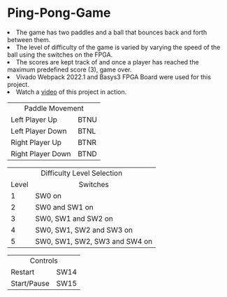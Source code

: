 # Ping-Pong-Game
<p>
<li> The game has two paddles and a ball that bounces back and forth between them. </li>
<li> The level of difficulty of the game is varied by varying the speed of the ball using the switches on the FPGA. </li>
<li> The scores are kept track of and once a player has reached the maximum predefined score (3), game over. </li>
<li> Vivado Webpack 2022.1 and Basys3 FPGA Board were used for this project. </li>
<li> Watch a <a href="https://drive.google.com/file/d/1oTLfYGoSyVsMGFF4oRz1o5AdNrbWSLrX/view?usp=sharing">video</a> of this project in action. </li>
</p>

<p>
<table>
    <tr>
        <td colspan = "2" align = "center">Paddle Movement</td>
    </tr>
    <tr>
        <td>Left Player Up</td>
        <td>BTNU</td>
    </tr>    
    <tr>
        <td>Left Player Down</td>
        <td>BTNL</td>
    </tr>
    <tr>
        <td>Right Player Up</td>
        <td>BTNR</td>
    </tr>
    <tr>
        <td>Right Player Down</td>
        <td>BTND</td>
    </tr>
</table>
</p>

<p>
<table>
    <tr>
        <td colspan = "2" align = "center">Difficulty Level Selection</td>
    </tr>
    <tr>
        <td align = "center">Level</td>
        <td align = "center">Switches</td>
    </tr>
    <tr>
        <td>1</td>
        <td>SW0 on</td>
    </tr>   
    <tr>
        <td>2</td>
        <td>SW0 and SW1 on</td>
    </tr>
    <tr>
        <td>3</td>
        <td>SW0, SW1 and SW2 on</td>
    </tr>    
    <tr>
        <td>4</td>
        <td>SW0, SW1, SW2 and SW3 on</td>
    </tr>
    <tr>
        <td>5</td>
        <td>SW0, SW1, SW2, SW3 and SW4 on</td>
    </tr>
</table>
</p>

<p>
<table>
    <tr><td colspan = "2" align = "center">Controls</td></tr>
    <tr><td>Restart</td><td>SW14</td></tr>
    <tr><td>Start/Pause</td><td>SW15</td></tr>
</table>
</p>
